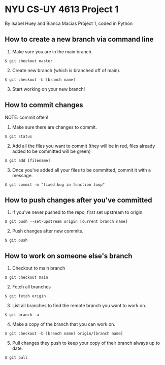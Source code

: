 # NYU CS-UY 4613 Project 1

By Isabel Huey and Bianca Macias
Project 1, coded in Python

## How to create a new branch via command line

1. Make sure you are in the main branch.
 ```
 $ git checkout master
 ```
2. Create new branch (which is branched off of main).
```
$ git checkout -b [branch name]
```
3. Start working on your new branch!

## How to commit changes

NOTE: commit often!

1. Make sure there are changes to commit.
```
$ git status
```
2. Add all the files you want to commit (they will be in red, files already
   added to be committed will be green)
```
$ git add [filename]
```
3. Once you've added all your files to be committed, commit it with a message.
```
$ git commit -m "fixed bug in function loop"
```

## How to push changes after you've committed

1. If you've never pushed to the repo, first set upstream to origin.
```
$ git push --set-upstream origin [current branch name]
```

2. Push changes after new commits.
```
$ git push
```

## How to work on someone else's branch

1. Checkout to main branch
```
$ git checkout main
```

2. Fetch all branches
```
$ git fetch origin
```

3. List all branches to find the remote branch you want to work on.
```
$ git branch -a
```

4. Make a copy of the branch that you can work on.
```
$ git checkout -b [branch name] origin/[branch name]
```

5. Pull changes they push to keep your copy of their branch always up to date.
```
$ git pull
```
